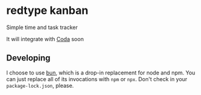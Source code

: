 # redtype kanban

Simple time and task tracker

It will integrate with [Coda](https://coda.io/) soon

## Developing

I choose to use [bun](https://bun.sh/), which is a drop-in replacement for node
and npm. You can just replace all of its invocations with `npm` or `npx`. Don't
check in your `package-lock.json`, please.
